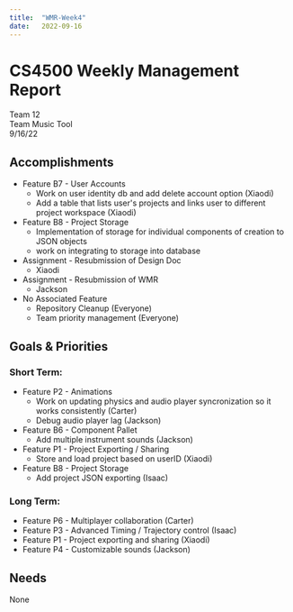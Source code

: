 ```yaml
---
title:  "WMR-Week4"
date:   2022-09-16
---
```

# CS4500 Weekly Management Report

Team 12 \
Team Music Tool \
9/16/22

## Accomplishments

- Feature B7 - User Accounts
  - Work on user identity db and add delete account option (Xiaodi)
  - Add a table that lists user's projects and links user to different project workspace (Xiaodi)
- Feature B8 - Project Storage
  - Implementation of storage for individual components of creation to JSON objects
  - work on integrating to storage into database  
- Assignment - Resubmission of Design Doc
  - Xiaodi
- Assignment - Resubmission of WMR
  - Jackson
- No Associated Feature
  - Repository Cleanup (Everyone)
  - Team priority management (Everyone)

## Goals & Priorities

### Short Term:
- Feature P2 - Animations
  - Work on updating physics and audio player syncronization so it works consistently (Carter)
  - Debug audio player lag (Jackson)
- Feature B6 - Component Pallet
  - Add multiple instrument sounds (Jackson)
- Feature P1 - Project Exporting / Sharing 
  - Store and load project based on userID (Xiaodi)
- Feature B8 - Project Storage
  - Add project JSON exporting (Isaac)

### Long Term:
  - Feature P6 - Multiplayer collaboration (Carter)
  - Feature P3 - Advanced Timing / Trajectory control (Isaac)
  - Feature P1 - Project exporting and sharing (Xiaodi)
  - Feature P4 - Customizable sounds (Jackson)

## Needs

None
